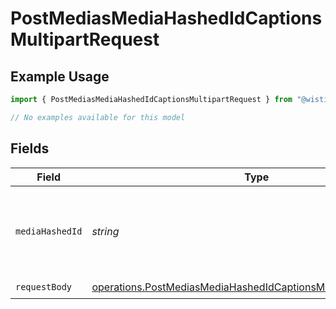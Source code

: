 # PostMediasMediaHashedIdCaptionsMultipartRequest

## Example Usage

```typescript
import { PostMediasMediaHashedIdCaptionsMultipartRequest } from "@wistia/wistia-api-client/models/operations";

// No examples available for this model
```

## Fields

| Field                                                                                                                                            | Type                                                                                                                                             | Required                                                                                                                                         | Description                                                                                                                                      |
| ------------------------------------------------------------------------------------------------------------------------------------------------ | ------------------------------------------------------------------------------------------------------------------------------------------------ | ------------------------------------------------------------------------------------------------------------------------------------------------ | ------------------------------------------------------------------------------------------------------------------------------------------------ |
| `mediaHashedId`                                                                                                                                  | *string*                                                                                                                                         | :heavy_check_mark:                                                                                                                               | The hashed ID of the media for which captions are to be added.                                                                                   |
| `requestBody`                                                                                                                                    | [operations.PostMediasMediaHashedIdCaptionsMultipartRequestBody](../../models/operations/postmediasmediahashedidcaptionsmultipartrequestbody.md) | :heavy_check_mark:                                                                                                                               | N/A                                                                                                                                              |